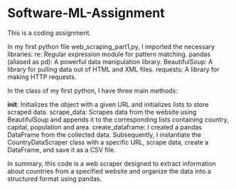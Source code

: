 # Software-ML-Assignment
This is a coding assignment.

In my first python file web_scraping_part1,py, I imported the necessary libraries:
re: Regular expression module for pattern matching.
pandas (aliased as pd): A powerful data manipulation library.
BeautifulSoup: A library for pulling data out of HTML and XML files.
requests: A library for making HTTP requests.

In the class of my first python, I have three main methods:

__init__: Initializes the object with a given URL and initializes lists to store scraped data.
scrape_data: Scrapes data from the website using BeautifulSoup and appends it to the corresponding lists containing country, capital, population and area.
create_dataframe: I created a pandas DataFrame from the collected data.
Subsequently, I instantiate the CountryDataScraper class with a specific URL, scrape data, create a DataFrame, and save it as a CSV file.

In summary, this code is a web scraper designed to extract information about countries from a specified website and organize the data into a structured format using pandas.



